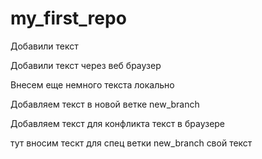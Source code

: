 ﻿# my_first_repo

Добавили текст

Добавили текст через веб браузер

Внесем еще немного текста локально 

Добавляем текст в новой ветке new_branch


Добавляем текст для конфликта текст в браузере

тут вносим тескт для спец ветки new_branch свой текст
